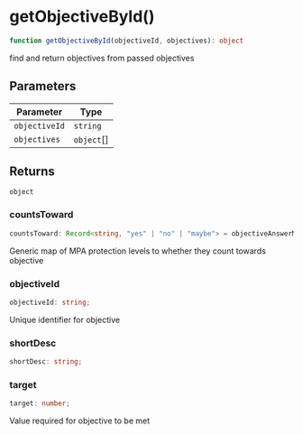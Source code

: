 # getObjectiveById()

```ts
function getObjectiveById(objectiveId, objectives): object
```

find and return objectives from passed objectives

## Parameters

| Parameter | Type |
| ------ | ------ |
| `objectiveId` | `string` |
| `objectives` | `object`[] |

## Returns

`object`

### countsToward

```ts
countsToward: Record<string, "yes" | "no" | "maybe"> = objectiveAnswerMapSchema;
```

Generic map of MPA protection levels to whether they count towards objective

### objectiveId

```ts
objectiveId: string;
```

Unique identifier for objective

### shortDesc

```ts
shortDesc: string;
```

### target

```ts
target: number;
```

Value required for objective to be met
